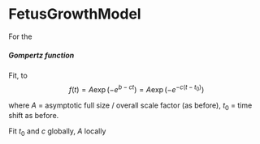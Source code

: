 # FetusGrowthModel


For the 

##### Gompertz function
Fit, to
$$ f(t) = A \exp(-e^{b-ct}) = A \exp(-e^{-c(t-t_0)})$$

where $A$ = asymptotic full size / overall scale factor (as before), $t_0$ = time shift as before.

Fit $t_0$ and $c$ globally, $A$ locally
